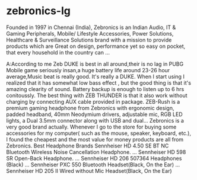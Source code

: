 # zebronics-lg

Founded in 1997 in Chennai (India), Zebronics is an Indian Audio, IT & Gaming Peripherals, Mobile/ Lifestyle Accessories, Power Solutions, Healthcare & Surveillance Solutions brand with a mission to provide products which are Great on design, performance yet so easy on pocket, that every household in the country can ...

A:According to me Zeb DUKE is best in all around,their is no lag in PUBG Mobile game seriously insan,a huge battery life around 23-26 hour average,Music beat is really good. It's really a DUKE.
When I start using I realized that it has somewhat low bass effect , but the good thing is that it's amazing clearity of sound. Battery backup is enough to listen up to 6 hrs conitoussly. The best thing with ZEB THUNDER is that it also work without charging by connecting AUX cable provided in package.
ZEB-Rush is a premium gaming headphone from Zebronics with ergonomic design, padded headband, 40mm Neodymium drivers, adjustable mic, RGB LED lights, a Dual 3.5mm connector along with USB and dual...
Zebronics is a very good brand actually. Whenever I go to the store for buying some accessories for my computer( such as the mouse, speaker, keyboard, etc.), I found the cheapest and the most value for money products are all from Zebronics.
Best Headphone Brands
Sennheiser HD 4.50 SE BT NC Bluetooth Wireless Noise Cancellation Headphone. ...
Sennheiser HD 598 SR Open-Back Headphone. ...
Sennheiser HD 206 507364 Headphones (Black) ...
Sennheiser PXC 550 Bluetooth Headset(Black, On the Ear) ...
Sennheiser HD 205 II Wired without Mic Headset(Black, On the Ear)

